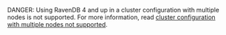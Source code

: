 DANGER: Using RavenDB 4 and up in a cluster configuration with multiple nodes is not supported. For more information, read [cluster configuration with multiple nodes not supported](/persistence/ravendb/clusterconfiguration.md).
